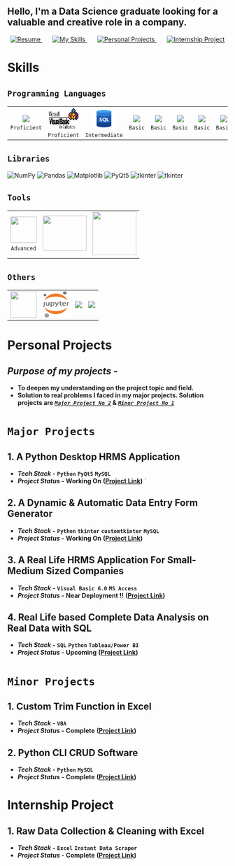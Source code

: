 ## Hello, I'm a Data Science graduate looking for a valuable and creative role in a company.

<!--
*My active, finished and upcoming projects cover topics which are diverse but are not limited to the following:*
- Software development - 2 on-going projects
- VBA development for Excel - 1 complete project
- Independent package development (solution to a software development problem I faced)
- EDA with SQL - upcoming project
-->

<p align="center">
  
  <a href="https://drive.google.com/file/d/1pQv2Db72jQU3vt2wKG8MMa51Rr4s225i/view?usp=sharing" target="_blank">
    <img src="https://img.shields.io/badge/My%20Resume-03a13a?style=for-the-badge&logo=google-docs&logoColor=white&fontSize=30" alt="Resume" />
  </a> &nbsp;&nbsp;&nbsp;&nbsp;&nbsp; <!-- 02cf87 -->
  
  <a href="#programming-languages" target="_blank">
    <img src="https://img.shields.io/badge/My%20Skills-000000?style=for-the-badge&logoColor=white&fontSize=30" alt="My Skills" />
  </a> &nbsp;&nbsp;&nbsp;&nbsp;&nbsp;
  
  <a href="#personal-projects" target="_blank">
    <img src="https://img.shields.io/badge/Personal%20Projects-0495bd?style=for-the-badge&logo=github&logoColor=white&fontSize=30" alt="Personal Projects" />
  </a> &nbsp;&nbsp;&nbsp;&nbsp;&nbsp;
  
  <a href="#internship-project" target="_blank">
    <img src="https://img.shields.io/badge/Internship%20Project-0495bd?style=for-the-badge&logo=github&logoColor=white&fontSize=30" alt="Internship Project" />
  </a>
  
</p>

# Skills
## `Programming Languages`
<!--
<p>
| ![py](https://skillicons.dev/icons?i=py&theme=light) | `Proficient` |
|---|---|

&bull; <img src="https://skillicons.dev/icons?i=py&theme=light"> -> <code style="vertical-align: middle;">Proficient</code> &nbsp;
&bull; <img src="https://upload.wikimedia.org/wikipedia/commons/7/78/Microsoft_Visual_Basic_for_Applications_logo.svg" width="100" height="50" style="border: 1px solid black">
&bull; <img src="https://github.com/Satyaki-78/profile-config/blob/main/sql-icon.png" height=50>
&bull; <img src="https://skillicons.dev/icons?i=html&theme=light">
&bull; <img src="https://skillicons.dev/icons?i=css&theme=light">
&bull; <img src="https://skillicons.dev/icons?i=php&theme=light">
&bull; <img src="https://skillicons.dev/icons?i=cpp&theme=light">
&bull; <img src="https://skillicons.dev/icons?i=r&theme=light">
&bull; <img src="https://skillicons.dev/icons?i=c&theme=light">
</p>
-->
<table>
  <tr>
    <td align="center"> <!-- Python -->
      <img src="https://skillicons.dev/icons?i=py&theme=light"><br>
      <code>Proficient</code>
    </td>
    <td align="center"> <!-- VBA -->
      <img src="https://github.com/Satyaki-78/profile-config/blob/main/vba-logo-image-2.png" width="120" height="50"><br>
      <code>Proficient</code>
    </td>
    <td align="center"> <!-- SQL -->
      <img src="https://github.com/Satyaki-78/profile-config/blob/main/sql-icon.png" height="50"><br>
      <code>Intermediate</code>
    </td>
    <td align="center"> <!-- HTML -->
      <img src="https://skillicons.dev/icons?i=html&theme=light"><br>
      <code>Basic</code>
    </td>
    <td align="center"> <!-- CSS -->
      <img src="https://skillicons.dev/icons?i=css&theme=light"><br>
      <code>Basic</code>
    </td>
    <td align="center"> <!-- PHP -->
      <img src="https://skillicons.dev/icons?i=php&theme=light"><br>
      <code>Basic</code>
    </td>
    <td align="center"> <!-- C++ -->
      <img src="https://skillicons.dev/icons?i=cpp&theme=light"><br>
      <code>Basic</code>
    </td>
    <td align="center"> <!-- R -->
      <img src="https://skillicons.dev/icons?i=r&theme=light"><br>
      <code>Basic</code>
    </td>
    <td align="center"> <!-- C -->
      <img src="https://skillicons.dev/icons?i=c&theme=light"><br>
      <code>Basic</code>
    </td>
  </tr>
</table>

## `Libraries`

![NumPy](https://img.shields.io/badge/numpy-013243?style=for-the-badge&logo=numpy&logoColor=white)
![Pandas](https://img.shields.io/badge/pandas-150458?style=for-the-badge&logo=pandas&logoColor=white)
![Matplotlib](https://img.shields.io/badge/Matplotlib-4B8BBE?style=for-the-badge&logo=Matplotlib&logoColor=white)
![PyQt5](https://img.shields.io/badge/PyQt5-41CD52?style=for-the-badge&logo=qt&logoColor=white)
![tkinter](https://img.shields.io/badge/tkinter-grey?style=for-the-badge)
![tkinter](https://img.shields.io/badge/custom%20tkinter-029cff?style=for-the-badge)

## `Tools`
<table>
  <tr>
    <td align="center"> <!-- Excel -->
      <img src="https://mailmeteor.com/logos/assets/PNG/Microsoft_Office_Excel_Logo_512px.png" width="60" height="60">
      <br><code>Advanced</code>
    </td>
    <td align="center">
      <img src="https://www.simplilearn.com/ice9/free_resources_article_thumb/MySQL-Logo.wine.png" width="100" height="80">
    </td>
    <td align="center">
      <img src="https://encrypted-tbn0.gstatic.com/images?q=tbn:ANd9GcQ1oijKaUUDNIw2USLgwkLAeXnRe7iHhSKq4JZxDQ6xfMXD-P9W09gxBUQXN-omjTDXcxA" width="100" height="100">
    </td>
  </tr>
</table>


## `Others`
<table>
  <tr>
    <td align="center">
    <!-- VS Code -->
    <img src="https://upload.wikimedia.org/wikipedia/commons/thumb/9/9a/Visual_Studio_Code_1.35_icon.svg/2048px-Visual_Studio_Code_1.35_icon.svg.png"
      width=60 height=60>
  </td>
    <td align="center">
    <!-- Jupyter Notebook -->
    <img src="https://github.com/Satyaki-78/profile-config/blob/main/jupyter-seeklogo.svg"
      width=60 height=60>
  </td>
    <td align="center">
    <!-- Notepad++ -->
    <img src="https://img.shields.io/badge/Notepad++-90E59A.svg?style=for-the-badge&logo=notepad%2b%2b&logoColor=black">
  </td>
    <td align="center">
    <!-- Xampp -->
    <img src="https://img.shields.io/badge/XAMPP-FB7A24?style=for-the-badge&logo=xampp&logoColor=white">
  </td>
  </tr>
</table>


# Personal Projects
## ***Purpose of my projects -***
- **To deepen my understanding on the project topic and field.**
- **Solution to real problems I faced in my major projects.
  Solution projects are ***[`Major Project No 2`](#2-a-dynamic--automatic-data-entry-form-generator)*** & ***[`Minor Project No 1`](#1-custom-trim-function-in-excel)*****

# `Major Projects`
## 1. A Python Desktop HRMS Application
   - ***Tech Stack -*** **`Python`** **`PyQt5`** **`MySQL`**
   - ***Project Status -*** **Working On**
   **([Project Link]())** `
   
## 2. A Dynamic & Automatic Data Entry Form Generator
   - ***Tech Stack -*** **`Python`** **`tkinter`** **`customtkinter`** **`MySQL`** 
   - ***Project Status -*** **Working On**
   **([Project Link]())**
   
## 3. A Real Life HRMS Application For Small-Medium Sized Companies
   - ***Tech Stack -*** **`Visual Basic 6.0`** **`MS Access`**  
   - ***Project Status -*** **Near Deployment !!**
   **([Project Link]())**

## 4. Real Life based Complete Data Analysis on Real Data with SQL
   - ***Tech Stack -*** **`SQL`** **`Python`** **`Tableau/Power BI`**  
   - ***Project Status -*** **Upcoming**
   **([Project Link]())**

# `Minor Projects`
## 1. Custom Trim Function in Excel
   - ***Tech Stack -*** **`VBA`**
   - ***Project Status -*** **Complete**
   **([Project Link]())**

## 2. Python CLI CRUD Software
   - ***Tech Stack -*** **`Python`** **`MySQL`**
   - ***Project Status -*** **Complete**
   **([Project Link]())**

# Internship Project
## 1. Raw Data Collection & Cleaning with Excel
   - ***Tech Stack -*** **`Excel`** **`Instant Data Scraper`**
   - ***Project Status -*** **Complete**
   **([Project Link]())**

<!--
**Satyaki-78/Satyaki-78** is a ✨ _special_ ✨ repository because its `README.md` (this file) appears on your GitHub profile.

Here are some ideas to get you started:

- 🔭 I’m currently working on ...
- 🌱 I’m currently learning ...
- 👯 I’m looking to collaborate on ...
- 🤔 I’m looking for help with ...
- 💬 Ask me about ...
- 📫 How to reach me: ...
- 😄 Pronouns: ...
- ⚡ Fun fact: ...
-->
